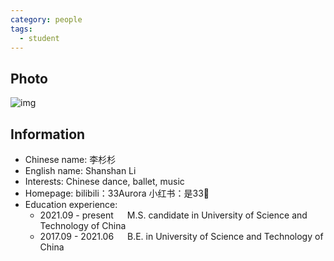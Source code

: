 ```yaml
---
category: people
tags:
  - student
---
```


## Photo

![img](https://user-images.githubusercontent.com/54491702/199134596-a8242e0e-de9e-4823-b752-a80a78ff1a2a.jpg)

## Information

- Chinese name: 李杉杉
- English name: Shanshan Li
- Interests: Chinese dance, ballet, music
- Homepage: bilibili：33Aurora 小红书：是33🦆
- Education experience:
  - 2021.09 - present     M.S. candidate in University of Science and Technology of China
  - 2017.09 - 2021.06     B.E. in University of Science and Technology of China
